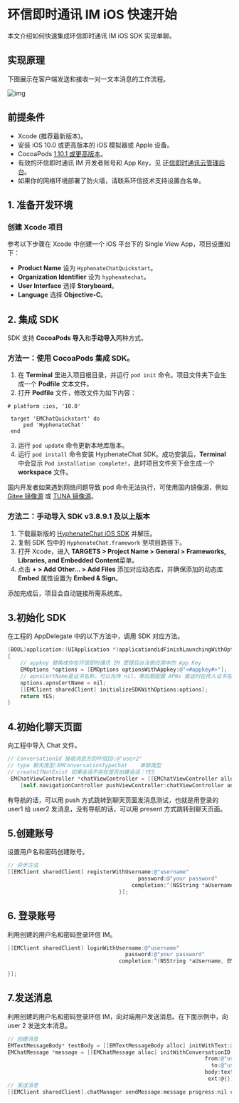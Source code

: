 # 环信即时通讯 IM iOS 快速开始

<Toc />

本文介绍如何快速集成环信即时通讯 IM iOS SDK 实现单聊。

## 实现原理

下图展示在客户端发送和接收一对一文本消息的工作流程。

![img](/images/android/sendandreceivemsg.png)

## 前提条件

- Xcode (推荐最新版本)。
- 安装 iOS 10.0 或更高版本的 iOS 模拟器或 Apple 设备。
- CocoaPods [1.10.1 或更高版本](https://cocoapods.org/)。
- 有效的环信即时通讯 IM 开发者账号和 App Key，见 [环信即时通讯云管理后台](https://console.easemob.com/user/login)。
- 如果你的网络环境部署了防火墙，请联系环信技术支持设置白名单。

## 1. 准备开发环境

### 创建 Xcode 项目

参考以下步骤在 Xcode 中创建一个 iOS 平台下的 Single View App，项目设置如下：

- **Product Name** 设为 `HyphenateChatQuickstart`。
- **Organization Identifier** 设为 `hyphenatechat`。
- **User Interface** 选择 **Storyboard**。
- **Language** 选择 **Objective-C**。

## 2. 集成 SDK

SDK 支持 **CocoaPods 导入**和**手动导入**两种方式。

### 方法一：使用 CocoaPods 集成 SDK。

1. 在 **Terminal** 里进入项目根目录，并运行 `pod init` 命令。项目文件夹下会生成一个 **Podfile** 文本文件。
2. 打开 **Podfile** 文件，修改文件为如下内容：

```pod
# platform :ios, '10.0'

 target 'EMChatQuickstart' do
     pod 'HyphenateChat'
 end
```

3. 运行 `pod update` 命令更新本地库版本。
4. 运行 `pod install` 命令安装 HyphenateChat SDK。成功安装后，**Terminal** 中会显示 `Pod installation complete!`，此时项目文件夹下会生成一个 **workspace** 文件。

国内开发者如果遇到网络问题导致 pod 命令无法执行，可使用国内镜像源，例如 [Gitee 镜像源](https://gitee.com/mirrors/CocoaPods-Specs) 或 [TUNA 镜像源](https://mirrors.tuna.tsinghua.edu.cn/help/CocoaPods/)。

### 方法二：手动导入 SDK v3.8.9.1 及以上版本

1. 下载最新版的 [HyphenateChat iOS SDK](https://www.easemob.com/download/im) 并解压。
2. 复制 SDK 包中的 `HyphenateChat.framework` 至项目路径下。
3. 打开 Xcode，进入 **TARGETS > Project Name > General > Frameworks, Libraries, and Embedded Content**菜单。
4. 点击 **+ > Add Other… > Add Files** 添加对应动态库，并确保添加的动态库 **Embed** 属性设置为 **Embed & Sign**。

添加完成后，项目会自动链接所需系统库。

## 3.初始化 SDK

在工程的 AppDelegate 中的以下方法中，调用 SDK 对应方法。

```objectivec
(BOOL)application:(UIApplication *)applicationdidFinishLaunchingWithOptions:(NSDictionary*)launchOptions
{
    // appkey 替换成你在环信即时通讯 IM 管理后台注册应用中的 App Key
    EMOptions *options = [EMOptions optionsWithAppkey:@"<#appkey#>"];
    // apnsCertName是证书名称，可以先传 nil，等后期配置 APNs 推送时在传入证书名称
    options.apnsCertName = nil;
    [[EMClient sharedClient] initializeSDKWithOptions:options];
    return YES;
}
```

## 4.初始化聊天页面

向工程中导入 Chat 文件。

```objectivec
// ConversationId 接收消息方的环信ID:@"user2"
// type 聊天类型:EMConversationTypeChat    单聊类型
// createIfNotExist 如果会话不存在是否创建会话：YES
 EMChatViewController *chatViewController = [[EMChatViewController alloc] initWithConversationId:@"user2" conversationType:EMConversationTypeChat];
    [self.navigationController pushViewController:chatViewController animated:YES];
```

有导航的话，可以用 push 方式跳转到聊天页面发消息测试，也就是用登录的 user1 给 user2 发消息，没有导航的话，可以用 present 方式跳转到聊天页面。

## 5.创建账号

设置用户名和密码创建账号。

```objectivec
// 异步方法
[[EMClient sharedClient] registerWithUsername:@"username"
                                         password:@"your password"
                                       completion:^(NSString *aUsername, EMError *aError) {
                                   }];
```

## 6. 登录账号

利用创建的用户名和密码登录环信 IM。

```objectivec
[[EMClient sharedClient] loginWithUsername:@"username"
                                     password:@"your password"
                                   completion:^(NSString *aUsername, EMError *aError) {

}];
```

## 7.发送消息

利用创建的用户名和密码登录环信 IM，向对端用户发送消息。在下面示例中，向 user 2 发送文本消息。

```objectivec
// 创建消息
EMTextMessageBody* textBody = [[EMTextMessageBody alloc] initWithText:@"hello"];
EMChatMessage *message = [[EMChatMessage alloc] initWithConversationID:@"user2"
                                                              from:@"user1"
                                                                to:@"user2"
                                                              body:textBody
                                                               ext:@{}];
// 发送消息
[[EMClient sharedClient].chatManager sendMessage:message progress:nil completion:^(EMChatMessage *message, EMError *error) {}];
```
